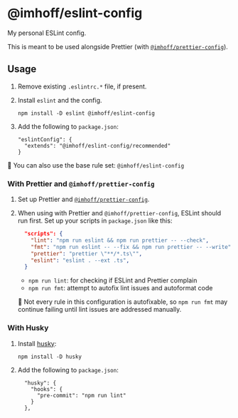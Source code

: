 # @imhoff/eslint-config

My personal ESLint config.

This is meant to be used alongside Prettier (with [`@imhoff/prettier-config`](https://github.com/imhoffd/prettier-config/)).

## Usage

1. Remove existing `.eslintrc.*` file, if present.
1. Install `eslint` and the config.

    ```
    npm install -D eslint @imhoff/eslint-config
    ```

1. Add the following to `package.json`:

    ```
    "eslintConfig": {
      "extends": "@imhoff/eslint-config/recommended"
    }
    ```

:memo: You can also use the base rule set: `@imhoff/eslint-config`

### With Prettier and `@imhoff/prettier-config`

1. Set up Prettier and [`@imhoff/prettier-config`](https://github.com/imhoffd/prettier-config/).
1. When using with Prettier and `@imhoff/prettier-config`, ESLint should run first. Set up your scripts in `package.json` like this:

    ```json
      "scripts": {
        "lint": "npm run eslint && npm run prettier -- --check",
        "fmt": "npm run eslint -- --fix && npm run prettier -- --write",
        "prettier": "prettier \"**/*.ts\"",
        "eslint": "eslint . --ext .ts",
      }
    ```

    - `npm run lint`: for checking if ESLint and Prettier complain
    - `npm run fmt`: attempt to autofix lint issues and autoformat code

    :memo: Not every rule in this configuration is autofixable, so `npm run fmt` may continue failing until lint issues are addressed manually.

### With Husky

1. Install [husky](https://github.com/typicode/husky):

    ```
    npm install -D husky
    ```

1. Add the following to `package.json`:

    ```
      "husky": {
        "hooks": {
          "pre-commit": "npm run lint"
        }
      },
    ```
